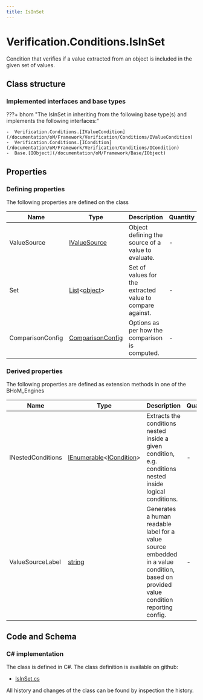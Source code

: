 ```yaml
---
title: IsInSet
---
```


# Verification.Conditions.IsInSet

Condition that verifies if a value extracted from an object is included in the given set of values.

## Class structure

### Implemented interfaces and base types

???+ bhom "The IsInSet in inheriting from the following base type(s) and implements the following interfaces:"

    -  Verification.Conditions.[IValueCondition](/documentation/oM/Framework/Verification/Conditions/IValueCondition)
    -  Verification.Conditions.[ICondition](/documentation/oM/Framework/Verification/Conditions/ICondition)
    -  Base.[IObject](/documentation/oM/Framework/Base/IObject)


## Properties



### Defining properties

The following properties are defined on the class

| Name             | Type             | Description      | Quantity         |
|------------------|------------------|------------------|------------------|
| ValueSource | [IValueSource](/documentation/oM/Framework/Verification/Conditions/IValueSource) | Object defining the source of a value to evaluate. | - |
| Set | [List](https://learn.microsoft.com/en-us/dotnet/api/System.Collections.Generic.List-1?view=netstandard-2.0)&lt;[object](https://learn.microsoft.com/en-us/dotnet/api/System.Object?view=netstandard-2.0)&gt; | Set of values for the extracted value to compare against. | - |
| ComparisonConfig | [ComparisonConfig](/documentation/oM/Framework/Base/ComparisonConfig) | Options as per how the comparison is computed. | - |


### Derived properties

The following properties are defined as extension methods in one of the BHoM_Engines

| Name             | Type             | Description      | Quantity         | Engine           |
|------------------|------------------|------------------|------------------|------------------|
| INestedConditions | [IEnumerable](https://learn.microsoft.com/en-us/dotnet/api/System.Collections.Generic.IEnumerable-1?view=netstandard-2.0)&lt;[ICondition](/documentation/oM/Framework/Verification/Conditions/ICondition)&gt; | Extracts the conditions nested inside a given condition, e.g. conditions nested inside logical conditions. | - | Verification_Engine |
| ValueSourceLabel | [string](https://learn.microsoft.com/en-us/dotnet/api/System.String?view=netstandard-2.0) | Generates a human readable label for a value source embedded in a value condition, based on provided value condition reporting config. | - | Verification_Engine |


## Code and Schema

### C# implementation

The class is defined in C#. The class definition is available on github:

- [IsInSet.cs](https://github.com/BHoM/BHoM/blob/develop/Verification_oM/Conditions\IsInSet.cs)

All history and changes of the class can be found by inspection the history.
